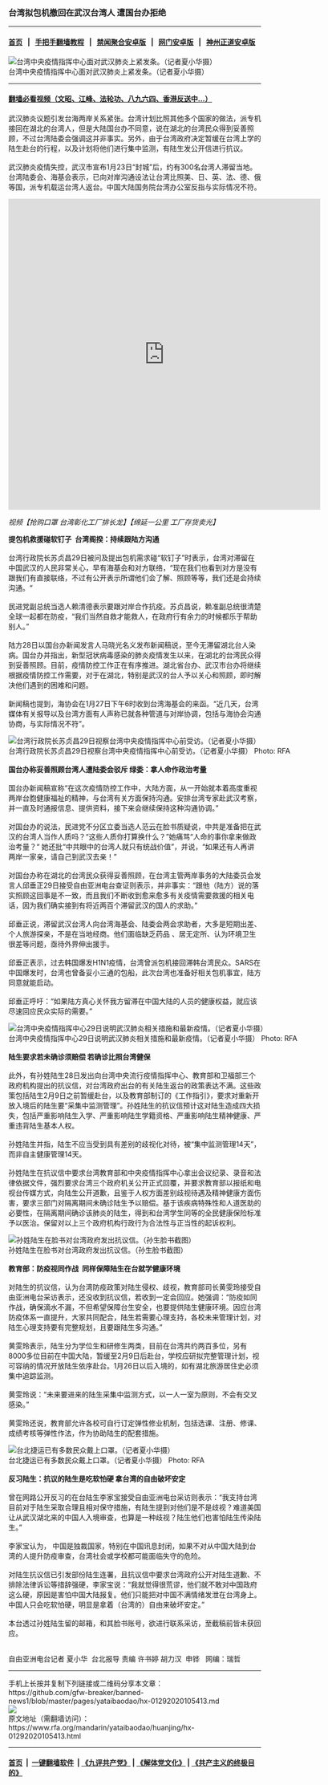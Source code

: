 ### 台湾拟包机撤回在武汉台湾人 遭国台办拒绝
------------------------

#### [首页](https://github.com/gfw-breaker/banned-news1/blob/master/README.md) &nbsp;&nbsp;|&nbsp;&nbsp; [手把手翻墙教程](https://github.com/gfw-breaker/guides/wiki) &nbsp;&nbsp;|&nbsp;&nbsp; [禁闻聚合安卓版](https://github.com/gfw-breaker/bn-android) &nbsp;&nbsp;|&nbsp;&nbsp; [网门安卓版](https://github.com/oGate2/oGate) &nbsp;&nbsp;|&nbsp;&nbsp; [神州正道安卓版](https://github.com/SzzdOgate/update) 



<div id="headerimg">
 <img alt="台湾中央疫情指挥中心面对武汉肺炎上紧发条。（记者夏小华摄）" src="https://www.rfa.org/mandarin/yataibaodao/huanjing/hx-01292020105413.html/4e00.jpg/@@images/e51770de-f8e0-4eda-b0c3-2a7cf057d83a.jpeg" title="台湾中央疫情指挥中心面对武汉肺炎上紧发条。（记者夏小华摄）"/>
 <div id="headerimgcontents">
  <div id="headerimgcaption">
   <span>
    台湾中央疫情指挥中心面对武汉肺炎上紧发条。（记者夏小华摄）
   </span>
   <!-- zoomattribute -->
  </div>
  <!-- headerimgcaption -->
 </div>
 <!-- headerimagecontents -->
</div>

<hr/>


#### [翻墙必看视频（文昭、江峰、法轮功、八九六四、香港反送中...）](https://github.com/gfw-breaker/banned-news1/blob/master/pages/link3.md)

<div id="storytext">
 <div>
  <div class="slot_header">
  </div>
 </div>
 <p>
  武汉肺炎议题引发台海两岸关系紧张。台湾计划比照其他多个国家的做法，派专机接回在湖北的台湾人，但是大陆国台办不同意，说在湖北的台湾民众得到妥善照顾，不过台湾陆委会强调这并非事实。另外，由于台湾政府决定暂缓在台湾上学的陆生赴台的行程，以及计划将他们进行集中监测，有陆生发公开信进行抗议。
  <br/>
  <br/>
  武汉肺炎疫情失控，武汉市宣布1月23日“封城”后，约有300名台湾人滞留当地。台湾陆委会、海基会表示，已向对岸沟通设法让台湾比照美、日、英、法、德、俄等国，派专机载运台湾人返台。中国大陆国务院台湾办公室反指与实际情况不符。
 </p>
 <p>
 </p>
 <p>
 </p>
 <p>
  <iframe frameborder="0" height="620" scrolling="no" src="https://www.facebook.com/plugins/video.php?href=https%3A%2F%2Fwww.facebook.com%2FRFAChinese%2Fvideos%2F2638790742855890%2F&amp;show_text=0&amp;width=622" width="622">
  </iframe>
 </p>
 <p>
  <i>
   视频【抢购口罩 台湾彰化工厂排长龙】【绵延一公里 工厂存货卖光】
  </i>
 </p>
 <p>
 </p>
 <p>
  <b>
   提包机救援碰软钉子  台湾阁揆：持续跟陆方沟通
  </b>
  <br/>
  <br/>
  台湾行政院长苏贞昌29日被问及提出包机需求碰“软钉子”时表示，台湾对滞留在中国武汉的人民非常关心，早有海基会和对方联络，“现在我们也看到对方是没有跟我们有直接联络，不过有公开表示所谓他们会了解、照顾等等，我们还是会持续沟通。“
  <br/>
  <br/>
  民进党副总统当选人赖清德表示要跟对岸合作抗疫。苏贞昌说，赖准副总统很清楚全球一起都在防疫，“我们当然自救才能救人，在政府行有余力的时候都乐于帮助别人。”
  <br/>
  <br/>
  陆方28日以国台办新闻发言人马晓光名义发布新闻稿说，至今无滞留湖北台人染病。国台办并指出，新型冠状病毒感染的肺炎疫情发生以来，在湖北的台湾民众得到妥善照顾。目前，疫情防控工作正在有序推进。湖北省台办、武汉市台办将继续根据疫情防控工作需要，对于在湖北，特别是武汉的台人予以关心和照顾，即时解决他们遇到的困难和问题。
  <br/>
  <br/>
  新闻稿也提到，海协会在1月27日下午6时收到台湾海基会的来函。“近几天，台湾媒体有关报导以及台湾方面有人声称已就各种管道与对岸协调，包括与海协会沟通协商，与实际情况不符”。
 </p>
 <p>
 </p>
 <p>
  <div class="image-inline captioned" style="width:1280px;">
   <div style="width:1280px;">
    <img alt="台湾行政院长苏贞昌29日视察台湾中央疫情指挥中心前受访。（记者夏小华摄）" src="https://www.rfa.org/mandarin/yataibaodao/huanjing/hx-01292020105413.html/4e8c4e8c4e8c.jpeg" title="台湾行政院长苏贞昌29日视察台湾中央疫情指挥中心前受访。（记者夏小华摄）"/>
   </div>
   <div class="image-caption">
    <span style="width:1280px;">
     台湾行政院长苏贞昌29日视察台湾中央疫情指挥中心前受访。（记者夏小华摄）
    </span>
    <span class="copyright">
     Photo: RFA
    </span>
   </div>
  </div>
  <br/>
  <b>
   国台办称妥善照顾台湾人遭陆委会驳斥 绿委：拿人命作政治考量
  </b>
  <br/>
  <br/>
  国台办新闻稿宣称“在这次疫情防控工作中，大陆方面，从一开始就本着高度重视两岸台胞健康福祉的精神，与台湾有关方面保持沟通。安排台湾专家赴武汉考察，并一直及时通报信息、提供资料，接下来会继续保持这种沟通协调。”
  <br/>
  <br/>
  对国台办的说法，民进党不分区立委当选人范云在脸书质疑说，中共是准备把在武汉的台湾人当作人质吗？“这些人质你打算换什么？”她痛骂“人命的事你拿来做政治考量？“ 她还批“中共眼中的台湾人就只有统战价值”，并说，“如果还有人再讲两岸一家亲，请自己到武汉去亲！”
  <br/>
  <br/>
  对国台办称在湖北的台湾民众获得妥善照顾，在台湾主管两岸事务的大陆委员会发言人邱垂正29日接受自由亚洲电台查证则表示，并非事实：“跟他（陆方）说的落实照顾这回事是不一致，而且我们不断收到愈来愈多有关疫情需要救援的相关电话，因为我们确实接到有将近两百个滞留武汉的国人的求助。”
  <br/>
  <br/>
  邱垂正说，滞留武汉台湾人向台湾海基会、陆委会两会求助者，大多是短期出差、个人旅游探亲，不是在当地经商。他们面临缺乏药品 、居无定所、认为环境卫生很差等问题，亟待外界伸出援手。
  <br/>
  <br/>
  邱垂正表示，过去韩国爆发H1N1疫情，台湾曾派包机接回滞韩台湾民众。SARS在中国爆发时，台湾也曾备妥小三通的包船，此次台湾也准备好相关包机事宜，陆方同意就能启动。
  <br/>
  <br/>
  邱垂正呼吁：“如果陆方真心关怀我方留滞在中国大陆的人员的健康权益，就应该尽速回应民众实际的需要。”
 </p>
 <p>
 </p>
 <p>
  <div class="image-inline captioned" style="width:1280px;">
   <div style="width:1280px;">
    <img alt="台湾中央疫情指挥中心29日说明武汉肺炎相关措施和最新疫情。（记者夏小华摄）" src="https://www.rfa.org/mandarin/yataibaodao/huanjing/hx-01292020105413.html/4e94.jpeg" title="台湾中央疫情指挥中心29日说明武汉肺炎相关措施和最新疫情。（记者夏小华摄）"/>
   </div>
   <div class="image-caption">
    <span style="width:1280px;">
     台湾中央疫情指挥中心29日说明武汉肺炎相关措施和最新疫情。（记者夏小华摄）
    </span>
    <span class="copyright">
     Photo: RFA
    </span>
   </div>
  </div>
  <br/>
  <b>
   陆生要求若未确诊须赔偿 若确诊比照台湾健保
  </b>
  <br/>
  <br/>
  此外，有孙姓陆生28日发出向台湾中央流行疫情指挥中心、教育部和卫福部三个政府机构提出的抗议信，对台湾政府出台的有关陆生返台的政策表达不满。这些政策包括陆生2月9日之前暂缓赴台，以及教育部制订的《工作指引》，要求对重新开放入境后的陆生要“采集中监测管理”。孙姓陆生的抗议信预计这对陆生造成四大损失，包括严重影响陆生入学、严重影响陆生学籍资格、严重影响陆生精神健康、严重违背陆生基本人权。
  <br/>
  <br/>
  孙姓陆生并指，陆生不应当受到具有差别的歧视化对待，被“集中监测管理14天”，而非自主健康管理14天。
  <br/>
  <br/>
  孙姓陆生在抗议信中要求台湾教育部和中央疫情指挥中心拿出会议纪录、录音和法律依据文件，强烈要求台湾三个政府机关公开正式回覆，并要求教育部以报纸和电视台传媒方式，向陆生公开道歉，且鉴于人权方面差别歧视待遇及精神健康方面伤害，要求三部门对隔离期间未确诊陆生予以赔偿。基于该疾病特殊性和人道医助的必要性，在隔离期间确诊该肺炎的陆生，得到和台湾学生同等的全民健康保险标准予以医治。保留对以上三个政府机构行政行为合法性与正当性的起诉权利。
 </p>
 <p>
 </p>
 <p>
  <div class="image-inline captioned" style="width:1018px;">
   <div style="width:1018px;">
    <img alt="孙姓陆生在脸书对台湾政府发出抗议信。（孙生脸书截图）" src="https://www.rfa.org/mandarin/yataibaodao/huanjing/hx-01292020105413.html/516d.png" title="孙姓陆生在脸书对台湾政府发出抗议信。（孙生脸书截图）"/>
   </div>
   <div class="image-caption">
    <span style="width:1018px;">
     孙姓陆生在脸书对台湾政府发出抗议信。（孙生脸书截图）
    </span>
    <span class="copyright">
    </span>
   </div>
  </div>
  <br/>
  <b>
   教育部：防疫视同作战  同样保障陆生在台就学健康环境
  </b>
  <br/>
  <br/>
  对陆生的抗议信，认为台湾防疫政策对陆生侵权、歧视，教育部司长黄雯玲接受自由亚洲电台采访表示，还没收到抗议信，若收到一定会回应。她强调：“防疫如同作战，确保滴水不漏，不但希望保障台生安全，也要提供陆生健康环境。因应台湾防疫体系一直提升，大家共同配合，陆生若需要心理支持，各校未来管理计划，对陆生心理支持要有完整规划，且要跟陆生多沟通。”
  <br/>
  <br/>
  黄雯玲表示，陆生分为学位生和研修生两类，目前在台湾共约两百多位，另有8000多位目前在中国大陆，暂缓至2月9日后赴台，学校应研拟完整管理计划，视可容纳的情况开放陆生依序赴台。1月26日以后入境的，如有湖北旅游居住史必须集中追踪监测。
  <br/>
  <br/>
  黄雯玲说：“未来要进来的陆生采集中监测方式，以一人一室为原则，不会有交叉感染。”
  <br/>
  <br/>
  黄雯玲还说，教育部允许各校可自行订定弹性修业机制，包括选课、注册、修课、成绩考核等弹性作法，作为协助陆生的配套措施。
 </p>
 <p>
 </p>
 <p>
  <div class="image-inline captioned" style="width:1280px;">
   <div style="width:1280px;">
    <img alt="台北捷运已有多数民众戴上口罩。（记者夏小华摄）" src="https://www.rfa.org/mandarin/yataibaodao/huanjing/hx-01292020105413.html/4e09.jpg" title="台北捷运已有多数民众戴上口罩。（记者夏小华摄）"/>
   </div>
   <div class="image-caption">
    <span style="width:1280px;">
     台北捷运已有多数民众戴上口罩。（记者夏小华摄）
    </span>
    <span class="copyright">
     Photo: RFA
    </span>
   </div>
  </div>
  <br/>
  <b>
   反习陆生：抗议的陆生是吃软怕硬 拿台湾的自由破坏安定
  </b>
  <br/>
  <br/>
  曾在网路公开反习的在台陆生李家宝接受自由亚洲电台采访则表示：“我支持台湾目前对于陆生采取合理且相对保守措施，有陆生提到对他们是不是歧视？难道美国让从武汉湖北来的中国人入境审查，也算是一种歧视？陆生他们也害怕陆生传染陆生。”
  <br/>
  <br/>
  李家宝认为， 中国是独裁国家，特别在中国讯息封闭，如果不对从中国大陆到台湾的人提升防疫审查，台湾社会或学校都可能面临失守的危险。
  <br/>
  <br/>
  对陆生抗议信已引发部份陆生连署，且抗议信中要求台湾政府公开对陆生道歉、不排除法律诉讼等措辞强硬，李家宝说：“我就觉得很荒谬，他们就不敢对中国政府这么硬，原因是害怕中国大陆报复。他们只能把对中国不满情绪发泄在台湾身上。中国人只会吃软怕硬，明显是拿着（台湾的）自由来破坏安定。”
  <br/>
  <br/>
  本台透过孙姓陆生留的邮箱，和其脸书账号，欲进行联系采访，至截稿前皆未获回应。
  <br/>
  <br/>
 </p>
 <p>
  自由亚洲电台记者 夏小华  台北报导 责编 许书婷 胡力汉  申铧   网编：瑞哲
 </p>
</div>

<hr/>
手机上长按并复制下列链接或二维码分享本文章：<br/>
https://github.com/gfw-breaker/banned-news1/blob/master/pages/yataibaodao/hx-01292020105413.md <br/>
<a href='https://github.com/gfw-breaker/banned-news1/blob/master/pages/yataibaodao/hx-01292020105413.md'><img src='https://github.com/gfw-breaker/banned-news1/blob/master/pages/yataibaodao/hx-01292020105413.md.png'/></a> <br/>
原文地址（需翻墙访问）：https://www.rfa.org/mandarin/yataibaodao/huanjing/hx-01292020105413.html


------------------------
#### [首页](https://github.com/gfw-breaker/banned-news1/blob/master/README.md) &nbsp;|&nbsp; [一键翻墙软件](https://github.com/gfw-breaker/nogfw/blob/master/README.md) &nbsp;| [《九评共产党》](https://github.com/gfw-breaker/9ping.md/blob/master/README.md#九评之一评共产党是什么) | [《解体党文化》](https://github.com/gfw-breaker/jtdwh.md/blob/master/README.md) | [《共产主义的终极目的》](https://github.com/gfw-breaker/gczydzjmd.md/blob/master/README.md)


<img src='http://gfw-breaker.win/banned-news/pages/yataibaodao/hx-01292020105413.md' width='0px' height='0px'/>